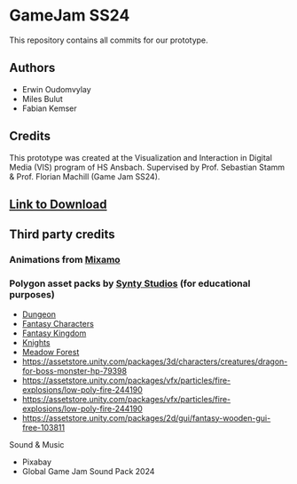 # GameJam SS24
This repository contains all commits for our prototype.

## Authors
* Erwin Oudomvylay
* Miles Bulut
* Fabian Kemser

## Credits
This prototype was created at the Visualization and Interaction in Digital Media (VIS) program of HS Ansbach. Supervised by Prof. Sebastian Stamm & Prof. Florian Machill (Game Jam SS24).

## <a href="https://saluji.itch.io/lks" target="_blank">Link to Download</a>


## Third party credits

### Animations from <a href="https://www.mixamo.com/#/" target="_blank">Mixamo</a>

### Polygon asset packs by <a href="https://assetstore.unity.com/publishers/5217" target="_blank">Synty Studios</a> (for educational purposes)
* <a href="https://assetstore.unity.com/packages/3d/environments/dungeons/polygon-dungeons-low-poly-3d-art-by-synty-102677" target="_blank">Dungeon</a>
* <a href="https://assetstore.unity.com/packages/3d/characters/humanoids/fantasy/polygon-fantasy-characters-low-poly-3d-art-by-synty-97186" target="_blank">Fantasy Characters</a>
* <a href="https://assetstore.unity.com/packages/3d/environments/fantasy/polygon-fantasy-kingdom-low-poly-3d-art-by-synty-164532" target="_blank">Fantasy Kingdom</a>
* <a href="https://assetstore.unity.com/packages/3d/environments/fantasy/polygon-knights-low-poly-3d-art-by-synty-83694" target="_blank">Knights</a>
* <a href="https://assetstore.unity.com/packages/3d/vegetation/trees/polygon-meadow-forest-nature-biomes-low-poly-3d-art-by-synty-234255" target="_blank">Meadow Forest</a>
* https://assetstore.unity.com/packages/3d/characters/creatures/dragon-for-boss-monster-hp-79398
* https://assetstore.unity.com/packages/vfx/particles/fire-explosions/low-poly-fire-244190
* https://assetstore.unity.com/packages/vfx/particles/fire-explosions/low-poly-fire-244190
* https://assetstore.unity.com/packages/2d/gui/fantasy-wooden-gui-free-103811

Sound & Music
* Pixabay
* Global Game Jam Sound Pack 2024
